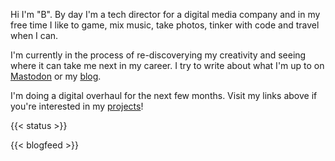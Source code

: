Hi I'm "B". By day I'm a tech director for a digital media company and in my free time I like to game, mix music, take photos, tinker with code and travel when I can. 

I'm currently in the process of re-discoverying my creativity and seeing where it can take me next in my career. I try to write about what I'm up to on [Mastodon](https://mstdn.games/@BinaryDigit) or my [blog](https://blog.binarydigit.io). 

I'm doing a digital overhaul for the next few months. Visit my links above if you're interested in my [projects](/projects/)! 

{{< status >}}

{{< blogfeed >}}